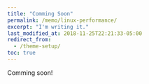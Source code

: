 ```yaml
---
title: "Comming Soon"
permalink: /memo/linux-performance/
excerpt: "I'm writing it."
last_modified_at: 2018-11-25T22:21:33-05:00
redirect_from:
  - /theme-setup/
toc: true
---
```


Comming soon!